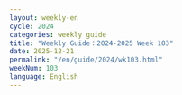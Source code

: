 ```yaml
---
layout: weekly-en
cycle: 2024
categories: weekly guide
title: "Weekly Guide：2024-2025 Week 103"
date: 2025-12-21
permalink: "/en/guide/2024/wk103.html"
weekNum: 103
language: English
---
```

